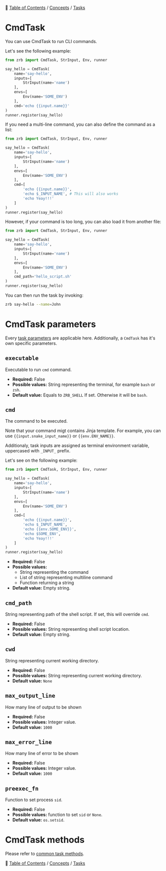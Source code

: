 🔖 [Table of Contents](../../README.md) / [Concepts](../README.md) / [Tasks](README.md)

# CmdTask

You can use CmdTask to run CLI commands.

Let's see the following example:

```python
from zrb import CmdTask, StrInput, Env, runner

say_hello = CmdTask(
    name='say-hello',
    inputs=[
        StrInput(name='name')
    ],
    envs=[
        Env(name='SOME_ENV')
    ],
    cmd='echo {{input.name}}'
)
runner.register(say_hello)
```

If you need a multi-line command, you can also define the command as a list:

```python
from zrb import CmdTask, StrInput, Env, runner

say_hello = CmdTask(
    name='say-hello',
    inputs=[
        StrInput(name='name')
    ],
    envs=[
        Env(name='SOME_ENV')
    ],
    cmd=[
        'echo {{input.name}}',
        'echo $_INPUT_NAME', # This will also works
        'echo Yeay!!!'
    ]
)
runner.register(say_hello)
```

However, if your command is too long, you can also load it from another file:


```python
from zrb import CmdTask, StrInput, Env, runner

say_hello = CmdTask(
    name='say-hello',
    inputs=[
        StrInput(name='name')
    ],
    envs=[
        Env(name='SOME_ENV')
    ],
    cmd_path='hello_script.sh'
)
runner.register(say_hello)
```

You can then run the task by invoking:

```bash
zrb say-hello --name=John
```

# CmdTask parameters

Every [task parameters](./task.md#common-task-parameters) are applicable here. Additionally, a `CmdTask` has it's own specific parameters.

## `executable`

Executable to run `cmd` command.

- __Required:__ False
- __Possible values:__ String representing the terminal, for example `bash` or `zsh`.
- __Default value:__ Equals to `ZRB_SHELL` If set. Otherwise it will be `bash`.


## `cmd`

The command to be executed.

Note that your command migt contains Jinja template. For example, you can use `{{input.snake_input_name}}` or `{{env.ENV_NAME}}`.

Additionaly, task inputs are assigned as terminal environment variable, uppercased with `_INPUT_` prefix.

Let's see on the following example:

```python
from zrb import CmdTask, StrInput, Env, runner

say_hello = CmdTask(
    name='say-hello',
    inputs=[
        StrInput(name='name')
    ],
    envs=[
        Env(name='SOME_ENV')
    ],
    cmd=[
        'echo {{input.name}}',
        'echo $_INPUT_NAME',
        'echo {{env.SOME_ENV}}',
        'echo $SOME_ENV',
        'echo Yeay!!!'
    ]
)
runner.register(say_hello)
```

- __Required:__ False
- __Possible values:__ 
    - String representing the command
    - List of string representing multiline command
    - Function returning a string
- __Default value:__ Empty string.


## `cmd_path`

String representing path of the shell script. If set, this will override `cmd`.

- __Required:__ False
- __Possible values:__ String representing shell script location.
- __Default value:__ Empty string.

## `cwd`

String representing current working directory.

- __Required:__ False
- __Possible values:__ String representing current working directory.
- __Default value:__ `None`

## `max_output_line`

How many line of output to be shown

- __Required:__ False
- __Possible values:__ Integer value.
- __Default value:__ `1000`

## `max_error_line`

How many line of error to be shown

- __Required:__ False
- __Possible values:__ Integer value.
- __Default value:__ `1000`

## `preexec_fn`

Function to set process `sid`.

- __Required:__ False
- __Possible values:__ function to set `sid` or `None`.
- __Default value:__ `os.setsid`.

# CmdTask methods

Please refer to [common task methods](./README.md#common-task-methods).


🔖 [Table of Contents](../../README.md) / [Concepts](../README.md) / [Tasks](README.md)
